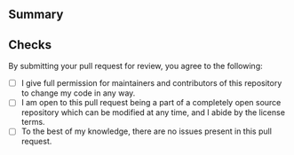 ## Summary

<!-- Summarize your changes here -->

## Checks

By submitting your pull request for review, you agree to the following:

- [ ] I give full permission for maintainers and contributors of this repository to change my code in any way.
- [ ] I am open to this pull request being a part of a completely open source repository which can be modified at any time, and I abide by the license terms.
- [ ] To the best of my knowledge, there are no issues present in this pull request.
